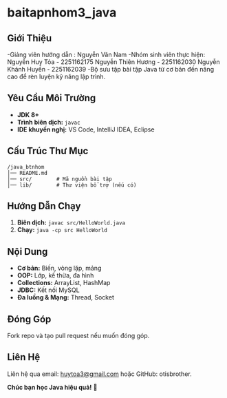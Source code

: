 # baitapnhom3_java

## Giới Thiệu
-Giảng viên hướng dẫn : Nguyễn Văn Nam
-Nhóm sinh viên thực hiện: Nguyễn Huy Tỏa - 2251162175 
                           Nguyễn Thiên Hương - 2251162030
                           Nguyễn Khánh Huyền - 2251162039
-Bộ sưu tập bài tập Java từ cơ bản đến nâng cao để rèn luyện kỹ năng lập trình.

## Yêu Cầu Môi Trường
- **JDK 8+**
- **Trình biên dịch:** `javac`
- **IDE khuyến nghị:** VS Code, IntelliJ IDEA, Eclipse

## Cấu Trúc Thư Mục
```
/java_btnhom
│── README.md
│── src/        # Mã nguồn bài tập
│── lib/        # Thư viện bổ trợ (nếu có)
```

## Hướng Dẫn Chạy
1. **Biên dịch:** `javac src/HelloWorld.java`
2. **Chạy:** `java -cp src HelloWorld`

## Nội Dung
- **Cơ bản:** Biến, vòng lặp, mảng
- **OOP:** Lớp, kế thừa, đa hình
- **Collections:** ArrayList, HashMap
- **JDBC:** Kết nối MySQL
- **Đa luồng & Mạng:** Thread, Socket

## Đóng Góp
Fork repo và tạo pull request nếu muốn đóng góp.

## Liên Hệ
Liên hệ qua email: huytoa3@gmail.com hoặc GitHub: otisbrother.

**Chúc bạn học Java hiệu quả!** 🚀

